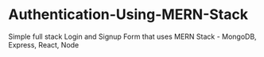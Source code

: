 # Authentication-Using-MERN-Stack
Simple full stack Login and Signup Form that uses MERN Stack - MongoDB, Express, React, Node
